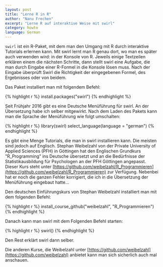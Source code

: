 ```yaml
---
layout: post
title: "Lerne R in R"
author: "Nanu Frechen"
excerpt: "Lerne R auf interaktive Weise mit swirl"
category: howto
language: German
---
```


`swirl` ist ein R-Paket, mit dem man den Umgang mit R durch interaktive Tutorials erlernen kann. Mit swirl lernt man R genau dort, wo man es später auch verwenden wird: in der Konsole von R. Jeweils einige Textzeilen erklären einem die nächsten Schritte, dann stellt swirl eine Aufgabe, die man durch Eingabe einer R-Formel in die Konsole lösen muss. Nach der Eingabe überprüft Swirl die Richtigkeit der eingegebenen Formel, des Ergebnisses oder von beidem. 

Das Paket installiert man mit folgendem Befehl:

{% highlight r %}
install.packages("swirl")
{% endhighlight %}

Seit Frühjahr 2016 gibt es eine Deutsche Menüführung für swirl. An der Übersetzung habe ich selber mitgewirkt. Nach dem Laden des Pakets kann man die Sprache der Menüführung wie folgt umschalten:

{% highlight r %}
library(swirl)
select_language(language = "german")
{% endhighlight %}

Es gibt eine Menge Tutorials, die man in swirl installieren kann. Die meisten sind jedoch auf Englisch. Stephan Weibelzahl von der Private University of Applied Sciences (PFH) in Göttingen hat den Englischen Grundkurs "R_Programming" ins Deutsche übersetzt und an die Bedürfnisse der Statistikausbildung für Psychologen an der PFH Göttingen angepasst. Dieser Kurs steht unter [https://github.com/weibelzahl/R_Programmieren](https://github.com/weibelzahl/R_Programmieren) zur Verfügung. Nebenbei hat er noch die ganzen Fehler korrigiert, die ich in die Übersetzung der Menüführung eingebaut hatte...


Den deutschen Einführungskurs von Stephan Weibelzahl installiert man mit dem folgenden Befehl:


{% highlight r %}
install_course_github("weibelzahl", "R_Programmieren")
{% endhighlight %}

Danach kann man swirl mit dem Folgenden Befehl starten:

{% highlight r %}
swirl()
{% endhighlight %}

Den Rest erklärt swirl dann selber.

Die anderen Kurse, die Weibelzahl unter [https://github.com/weibelzahl](https://github.com/weibelzahl) anbietet kann man sich sicherlich auch mal anschauen.
